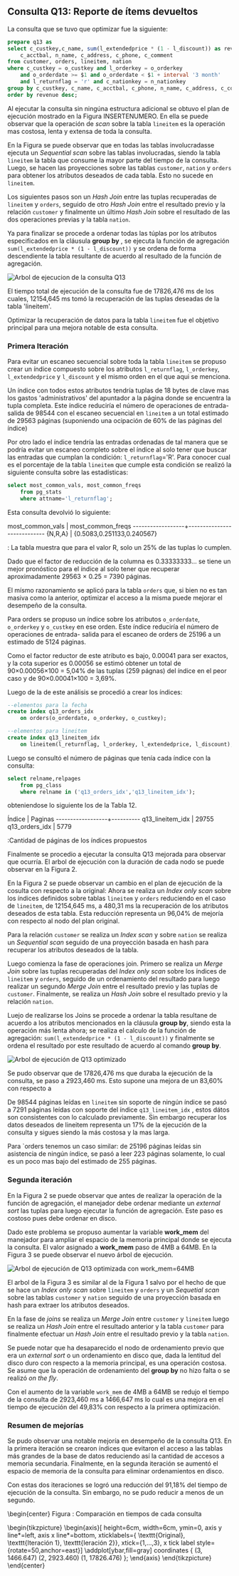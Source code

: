 ## Consulta Q13: Reporte de ítems devueltos

La consulta que se tuvo que optimizar fue la siguiente:

```sql
prepare q13 as
select c_custkey,c_name, sum(l_extendedprice * (1 - l_discount)) as revenue,
    c_acctbal, n_name, c_address, c_phone, c_comment
from customer, orders, lineitem, nation
where c_custkey = o_custkey and l_orderkey = o_orderkey
    and o_orderdate >= $1 and o_orderdate < $1 + interval '3 month'
    and l_returnflag = 'r' and c_nationkey = n_nationkey
group by c_custkey, c_name, c_acctbal, c_phone, n_name, c_address, c_comment
order by revenue desc;
```

Al ejecutar la consulta sin ningúna estructura adicional se obtuvo el plan de ejecución
mostrado en la Figura INSERTENUMERO. En ella se puede observar que la operación de *scan*
sobre la tabla `lineitem` es la operación mas costosa, lenta y extensa de toda la
consulta.

En la Figura  se puede observar que en todas las tablas involucradasse ejecuta un
*Sequential scan* sobre las tablas involucradas, siendo la tabla
`lineitem` la tabla que consume la mayor parte del tiempo de la consulta. Luego, se
hacen las proyecciones sobre las tablas `customer`, `nation` y `orders` para obtener
los atributos deseados de cada tabla. Esto no sucede en `lineitem`.

Los siguientes pasos son un *Hash Join* entre las tuplas recuperadas de `lineitem`
y `orders`, seguido de otro *Hash Join*  entre el resultado previo y la relación
`customer` y finalmente un último *Hash Join* sobre el resultado de las dos operaciones
previas y la tabla `nation`.

Ya para finalizar se procede a ordenar todas las túplas por los atributos especificados
en la cláusula **group by** , se ejecuta la función de agregación `sum(l_extendedprice * (1 - l_discount))`
y se ordena de forma descendiente la tabla resultante de acuerdo al resultado de
la función de agregación.

![Arbol de ejecucion de la consulta Q13](img/q13originalPlan.jpg "Figura 2: Arbol de ejecucion de la consulta")

El tiempo total de ejecución de la consulta fue de  17826,476 ms de los cuales,
12154,645 ms tomó la recuperación de las tuplas deseadas de la tabla 'lineitem'.

Optimizar la recuperación de datos para la tabla `lineitem` fue el objetivo principal
para una mejora notable de esta consulta.

### Primera Iteración

Para evitar un escaneo secuencial sobre toda la tabla `lineitem` se propuso crear
un índice compuesto sobre los atributos `l_returnflag`, `l_orderkey`, `l_extendedprice`
y `l_discount` y el mismo orden en el que aqui se menciona.

Un índice con todos estos atributos tendría tuplas de 18 bytes de clave mas los
gastos 'administrativos' del apuntador a la página donde se encuentra la tupla
completa. Este índice reduciría el número de operaciones de entrada-salida
de 98544 con el escaneo secuencial en `lineitem` a un total estimado de 29563
páginas (suponiendo una ocipación de 60% de las páginas del índice)

Por otro lado el índice tendría las entradas ordenadas de tal manera que se podría evitar
un escaneo completo sobre el índice al solo tener que buscar las entradas que
cumplan la condición: `l_returnflag`='R'. Para conocer cual es el porcentaje de
la tabla `lineitem` que cumple esta condición se realizó la siguiente consulta
sobre las estadísticas:

```sql
select most_common_vals, most_common_freqs
    from pg_stats
    where attname='l_returnflag';
```

Esta consulta devolvió lo siguiente:

 most_common_vals |     most_common_freqs
------------------+----------------------------
 {N,R,A}          | {0.5083,0.251133,0.240567}

: La tabla muestra que para el valor R, solo un 25% de las tuplas lo cumplen.

 Dado que el factor de reducción de la columna es 0.33333333... se tiene un mejor
pronóstico para el índice al solo tener que recuperar aproximadamente
29563 × 0.25 = 7390 páginas.

El mísmo razonamiento se aplicó para la tabla `orders` que, si bien no es tan
masiva como la anterior, optimizar el acceso a la misma puede mejorar el desempeño
de la consulta.

Para orders se  propuso un índice sobre los atributos `o_orderdate`, `o_orderkey`
y `o_custkey` en ese orden. Este índice reduciría el número de operaciones de
entrada- salida para el escaneo de orders de 25196 a un estimado de 5124 páginas.


Como el factor reductor de este atributo es bajo, 0.00041 para ser exactos, y la
cota superior es 0.00056 se estimó obtener un total de 90×0.00056×100 = 5,04% de
las tuplas (259 págnas) del índice en el peor caso y de 90×0.00041×100 = 3,69%.

Luego de la de este análisis se procedió a crear los índices:

```sql
--elementos para la fecha
create index q13_orders_idx
    on orders(o_orderdate, o_orderkey, o_custkey);

--elementos para lineitem
create index q13_lineitem_idx
    on lineitem(l_returnflag, l_orderkey, l_extendedprice, l_discount);
```

Luego se consultó el número de páginas que tenía cada índice con la consulta:

```sql
select relname,relpages
    from pg_class
    where relname in ('q13_orders_idx','q13_lineitem_idx');
```

obteniendose lo siguiente los de la Tabla 12.

   Índice       | Paginas
------------------+----------
 q13_lineitem_idx |    29755
 q13_orders_idx   |     5779

:Cantidad de páginas de los índices propuestos

Finalmente se procedio a ejecutar la consulta Q13 mejorada para observar que ocurría. El arbol de
ejecución con la duración de cada nodo se puede observar en la Figura 2.

En la Figura 2 se puede observar un cambio en el plan de ejecución de la cosulta
con respecto a la original: Ahora se realiza un *Index only scan* sobre los
índices definidos sobre tablas `lineitem` y `orders` reduciendo en el caso de
`lineitem`, de 12154,645 ms, a 480,31 ms la recuperación de los atributos deseados
de esta tabla. Esta reducción representa un 96,04% de mejoría con respecto al nodo
del plan original.

Para la relación `customer` se realiza un *Index scan* y sobre `nation` se realiza
un *Sequential scan* seguido de una proyección basada en hash para recuperar
los atributos deseados de la tabla.

Luego comienza la fase de operaciones join. Primero se realiza un *Merge Join* sobre
las tuplas recuperadas del *Index only scan* sobre los índices de `lineitem` y
`orders`, seguido de un ordenamiento del resultado para luego realizar un segundo
*Merge Join*  entre el resultado previo y las tuplas de `customer`. Finalmente,
se realiza un *Hash Join* sobre el resultado previo y la relación `nation`.

Luejo de realizarse los Joins se procede a ordenar la tabla resultane de acuerdo
a los atributos mencionados en la cláusula **group by**, siendo esta la operación
más lenta ahora; se realiza el calculo de la función de agregación: `sum(l_extendedprice * (1 - l_discount))`
y finalmente se ordena el resultado por este resultado de acuerdo al comando **group by**.

![Arbol de ejecución de Q13 optimizado](img/q13OptimizedPlan.png "La consulta se reduce a 2 segundos")

Se pudo observar que de 17826,476 ms que duraba la ejecución de la consulta,
se paso a 2923,460 ms. Esto supone una mejora de un 83,60% con respecto a

De 98544 páginas leídas en `lineitem` sin soporte de ningún índice se pasó a
7291 páginas leídas con soporte del índice `q13_lineitem_idx` , estos dátos son
consistentes con lo calculado previamente. Sin embargo recuperar los datos deseados
de lineitem representa un 17% de la ejecución de la consulta y sigues siendo la más
costosa y la mas larga.

Para `orders tenemos un caso similar: de 25196 páginas leídas sin asistencia de
ningún índice, se pasó a leer 223 páginas solamente, lo cual es un poco mas bajo
del estimado de 255 páginas.

### Segunda iteración

En la Figura 2 se puede observar que antes de realizar la operación de la función
de agregación, el manejador debe ordenar mediante un *external sort* las tuplas para
luego ejecutar la función de agregación. Este paso es costoso pues debe ordenar en
disco.

Dado este problema se propuso aumentar la variable **work_mem** del manejador para
ampliar el espacio de la memoria principal donde se ejecuta la consulta. El valor
asignado a **work_mem** paso de 4MB a 64MB. En la Figura 3 se puede observar el nuevo
árbol de ejecución.

![Arbol de ejecución de Q13 optimizada con work_mem=64MB](img/q13OptimizedPlan2.png "La consulta se
reduce a 1 segundo y medio segundos y el nodo de lineitem ahora")

El arbol de la Figura 3 es similar al de la Figura 1 salvo por el hecho de que
se hace un *Index only scan* sobre `lineitem` y `orders` y un *Sequetial scan*
sobre las tablas `customer` y `nation` seguido de una proyección basada en hash
para extraer los atributos deseados.

En la fase de *joins* se realiza un *Merge Join* entre `customer` y `lineitem`
luego se realiza un *Hash Join* entre el resultado anterior y la tabla
`customer` para finalmente efectuar un *Hash Join* entre el resultado previo
y la tabla `nation`.

Se puede notar que ha desaparecido el nodo de ordenamiento previo que era un
*external sort* o un ordenamiento en disco que, dada la lentitud del disco duro
con respecto a la memoria principal, es una operación costosa. Se asume que la
operación de ordenamiento del **group by** no hizo falta o se realizó *on the fly*.

Con el aumento de la variable `work_mem` de 4MB a 64MB se redujo el tiempo de la
consulta de 2923,460 ms a 1466,647 ms lo cual es una mejora en el tiempo de
ejecución del 49,83% con respecto a la primera optimización.

### Resumen de mejorías

Se pudo observar una notable mejoría en desempeño de la consulta Q13. En la primera
iteración se crearon índices que evitaron el acceso a las tablas más grandes
de la base de datos reduciendo así la cantidad de accesos a memoria secundaria.
Finalmente, en la segunda iteración se aumentó el espacio de memoria de la consulta
para eliminar ordenamientos en disco.

Con estas dos iteraciones se logró una reducción del 91,18% del tiempo de ejecución
de la consulta. Sin embargo, no se pudo reducir a menos de un segundo.

\begin{center}
Figura : Comparación en tiempos de cada consulta

\begin{tikzpicture}
\begin{axis}[
height=6cm,
width=6cm,
  ymin=0,
  axis y line*=left,
  axis x line*=bottom,
  xticklabels={
    \texttt{Original},
    \texttt{Iteración 1},
    \texttt{Ieración 2}},
  xtick={1,...,3},
  x tick label style={rotate=50,anchor=east}]
\addplot[ybar,fill=gray]
coordinates {
(3, 1466.647)
(2, 2923.460)
(1, 17826.476)
};
\end{axis}
\end{tikzpicture}
\end{center}

